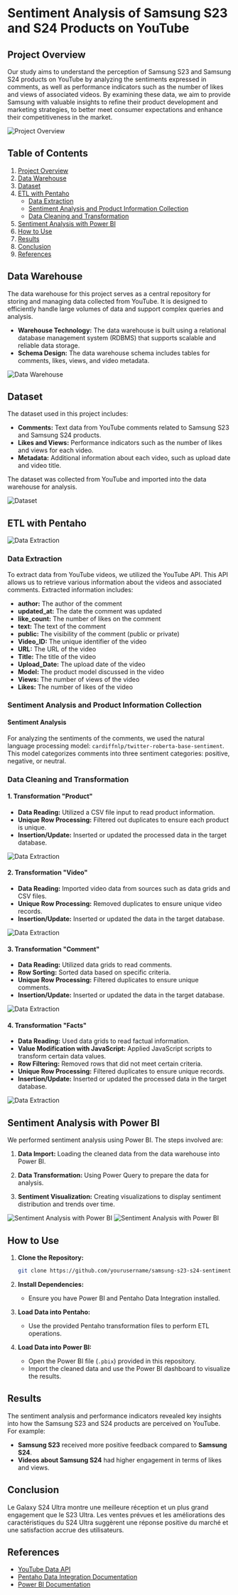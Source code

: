 # Sentiment Analysis of Samsung S23 and S24 Products on YouTube

## Project Overview

Our study aims to understand the perception of Samsung S23 and Samsung S24 products on YouTube by analyzing the sentiments expressed in comments, as well as performance indicators such as the number of likes and views of associated videos. By examining these data, we aim to provide Samsung with valuable insights to refine their product development and marketing strategies, to better meet consumer expectations and enhance their competitiveness in the market.

![Project Overview](pictures/youtub.png)

## Table of Contents

1. [Project Overview](#project-overview)
2. [Data Warehouse](#data-warehouse)
3. [Dataset](#dataset)
4. [ETL with Pentaho](#etl-with-pentaho)
   - [Data Extraction](#data-extraction)
   - [Sentiment Analysis and Product Information Collection](#sentiment-analysis-and-product-information-collection)
   - [Data Cleaning and Transformation](#data-cleaning-and-transformation)
5. [Sentiment Analysis with Power BI](#sentiment-analysis-with-power-bi)
6. [How to Use](#how-to-use)
7. [Results](#results)
8. [Conclusion](#conclusion)
9. [References](#references)

## Data Warehouse

The data warehouse for this project serves as a central repository for storing and managing data collected from YouTube. It is designed to efficiently handle large volumes of data and support complex queries and analysis.

- **Warehouse Technology:** The data warehouse is built using a relational database management system (RDBMS) that supports scalable and reliable data storage.
- **Schema Design:** The data warehouse schema includes tables for comments, likes, views, and video metadata.

![Data Warehouse](pictures/warehouse.png)

## Dataset

The dataset used in this project includes:

- **Comments:** Text data from YouTube comments related to Samsung S23 and Samsung S24 products.
- **Likes and Views:** Performance indicators such as the number of likes and views for each video.
- **Metadata:** Additional information about each video, such as upload date and video title.

The dataset was collected from YouTube and imported into the data warehouse for analysis.

![Dataset](pictures/data.png)

## ETL with Pentaho
![Data Extraction](pictures/pentaho.jpg)

### Data Extraction

To extract data from YouTube videos, we utilized the YouTube API. This API allows us to retrieve various information about the videos and associated comments. Extracted information includes:

- **author:** The author of the comment
- **updated_at:** The date the comment was updated
- **like_count:** The number of likes on the comment
- **text:** The text of the comment
- **public:** The visibility of the comment (public or private)
- **Video_ID:** The unique identifier of the video
- **URL:** The URL of the video
- **Title:** The title of the video
- **Upload_Date:** The upload date of the video
- **Model:** The product model discussed in the video
- **Views:** The number of views of the video
- **Likes:** The number of likes of the video



### Sentiment Analysis and Product Information Collection

#### Sentiment Analysis

For analyzing the sentiments of the comments, we used the natural language processing model: `cardiffnlp/twitter-roberta-base-sentiment`. This model categorizes comments into three sentiment categories: positive, negative, or neutral.


### Data Cleaning and Transformation

#### 1. Transformation "Product"

- **Data Reading:** Utilized a CSV file input to read product information.
- **Unique Row Processing:** Filtered out duplicates to ensure each product is unique.
- **Insertion/Update:** Inserted or updated the processed data in the target database.

![Data Extraction](pictures/netoyage.png)
#### 2. Transformation "Video"

- **Data Reading:** Imported video data from sources such as data grids and CSV files.
- **Unique Row Processing:** Removed duplicates to ensure unique video records.
- **Insertion/Update:** Inserted or updated the data in the target database.

![Data Extraction](pictures/netoVideo.png)

#### 3. Transformation "Comment"

- **Data Reading:** Utilized data grids to read comments.
- **Row Sorting:** Sorted data based on specific criteria.
- **Unique Row Processing:** Filtered duplicates to ensure unique comments.
- **Insertion/Update:** Inserted or updated the data in the target database.

![Data Extraction](pictures/comment.png)

#### 4. Transformation "Facts"

- **Data Reading:** Used data grids to read factual information.
- **Value Modification with JavaScript:** Applied JavaScript scripts to transform certain data values.
- **Row Filtering:** Removed rows that did not meet certain criteria.
- **Unique Row Processing:** Filtered duplicates to ensure unique records.
- **Insertion/Update:** Inserted or updated the processed data in the target database.

![Data Extraction](pictures/facts.png)


## Sentiment Analysis with Power BI

We performed sentiment analysis using Power BI. The steps involved are:

1. **Data Import:** Loading the cleaned data from the data warehouse into Power BI.
2. **Data Transformation:** Using Power Query to prepare the data for analysis.

3. **Sentiment Visualization:** Creating visualizations to display sentiment distribution and trends over time.

![Sentiment Analysis with Power BI](pictures/dash.png)
![Sentiment Analysis with Power BI](pictures/dash2.png)



## How to Use

1. **Clone the Repository:**
    ```bash
    git clone https://github.com/yourusername/samsung-s23-s24-sentiment-analysis.git
    ```

2. **Install Dependencies:**
    - Ensure you have Power BI and Pentaho Data Integration installed.

3. **Load Data into Pentaho:**
    - Use the provided Pentaho transformation files to perform ETL operations.

4. **Load Data into Power BI:**
    - Open the Power BI file (`.pbix`) provided in this repository.
    - Import the cleaned data and use the Power BI dashboard to visualize the results.

## Results

The sentiment analysis and performance indicators revealed key insights into how the Samsung S23 and S24 products are perceived on YouTube. For example:

- **Samsung S23** received more positive feedback compared to **Samsung S24**.
- **Videos about Samsung S24** had higher engagement in terms of likes and views.


## Conclusion

Le Galaxy S24 Ultra montre une meilleure réception et un plus grand engagement que le S23 Ultra.
Les ventes prévues et les améliorations des caractéristiques du S24 Ultra suggèrent une réponse positive du marché et une satisfaction accrue des utilisateurs.

## References

- [YouTube Data API](https://developers.google.com/youtube/v3)
- [Pentaho Data Integration Documentation](https://help.pentaho.com/Documentation/8.2/Products/Data_Integration)
- [Power BI Documentation](https://docs.microsoft.com/en-us/power-bi/)


